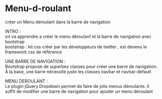 # Menu-d-roulant
créer un Menu déroulant dans la barre de navigation 

INTRO :  
       on va apprendre a créer le menu déroulant et la barre de navigation avec bootstrap  
       bootstrap :  kit css créer par les développeurs de twitter , est devenu le framework css de référence 
       
UNE BARRE DE NAVIGATION :  
        Bootstrap propose de superbes classes pour créer une barre de navigation. À la base, une barre nécessite juste           les classes navbar et navbar-default 
        
MENU DEROULANT :  
       Le plugin jQuery Dropdown permet de faire de jolis menus déroulants. Il suffit de modifier une barre de navigation        pour ajouter un menu déroulant
        
        
